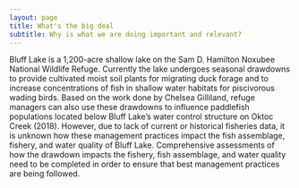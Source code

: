 ```yaml
---
layout: page
title: What's the big deal
subtitle: Why is what we are doing important and relevant?
---
```


Bluff Lake is a 1,200-acre shallow lake on the Sam D. Hamilton Noxubee National Wildlife Refuge. Currently the lake undergoes seasonal drawdowns to provide cultivated moist soil plants for migrating duck forage and to increase concentrations of fish in shallow water habitats for piscivorous wading birds. Based on the work done by Chelsea Gilliland, refuge managers can also use these drawdowns to influence paddlefish populations located below Bluff Lake’s water control structure on Oktoc Creek (2018). However, due to lack of current or historical fisheries data, it is unknown how these management practices impact the fish assemblage, fishery, and water quality of Bluff Lake. Comprehensive assessments of how the drawdown impacts the fishery, fish assemblage, and water quality need to be completed in order to ensure that best management practices are being followed.
